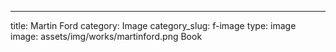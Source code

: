 ---

title: Martin Ford
category: Image
category_slug: f-image
type: image
image: assets/img/works/martinford.png
Book
